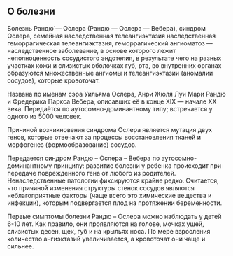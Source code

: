 ## О болезни
Болезнь Рандю́ — О́слера (Рандю — Ослера — Ве́бера), синдром Ослера, семейная наследственная телеангиэктазия
наследственная геморрагическая телеангиэктазия, геморрагический ангиоматоз — наследственное заболевание, в основе
которого лежит неполноценность сосудистого эндотелия, в результате чего на разных участках кожи и слизистых оболочках
губ, рта, во внутренних органах образуются множественные ангиомы и телеангиэктазии (аномалии сосудов), которые
кровоточат.

Названа по именам сэра Уильяма Ослера, Анри Жюля Луи Мари Рандю и Фредерика Паркса Вебера,
описавших её в конце XIX — начале XX века. Передаётся по аутосомно-доминантному типу;
встречается у одного из 5000 человек.

Причиной возникновения синдрома Ослера является мутация двух генов,
которые отвечают за процессы восстановления тканей и морфогенез (формообразование) сосудов.

Передается синдром Рандю – Ослера – Вебера по аутосомно-доминантному принципу:
развитие болезни у ребенка происходит при передаче поврежденного гена от любого из родителей.
Ненаследственные патологии фиксируются крайне редко.
Считается, что причиной изменения структуры стенок сосудов являются неблагоприятные
факторы (чаще всего это химические вещества и инфекции),
которым подвергается плод на протяжении беременности.

Первые симптомы болезни Рандю – Ослера можно наблюдать у детей 6-10 лет.
Как правило, они проявляются на голове, мочках ушей, слизистых десен, щек,
губ и на крыльях носа.
По мере взросления количество ангиэктазий увеличивается, а кровоточат они чаще и сильнее.
